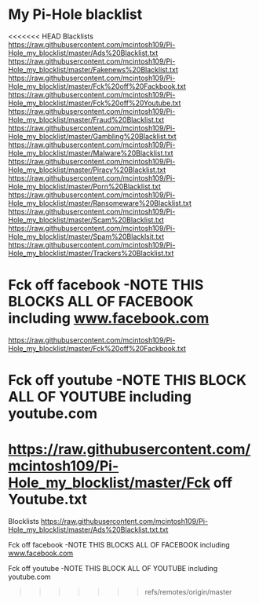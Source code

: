 # My Pi-Hole blacklist

<<<<<<< HEAD
Blacklists
https://raw.githubusercontent.com/mcintosh109/Pi-Hole_my_blocklist/master/Ads%20Blacklist.txt
https://raw.githubusercontent.com/mcintosh109/Pi-Hole_my_blocklist/master/Fakenews%20Blacklist.txt
https://raw.githubusercontent.com/mcintosh109/Pi-Hole_my_blocklist/master/Fck%20off%20Fackbook.txt
https://raw.githubusercontent.com/mcintosh109/Pi-Hole_my_blocklist/master/Fck%20off%20Youtube.txt
https://raw.githubusercontent.com/mcintosh109/Pi-Hole_my_blocklist/master/Fraud%20Blacklist.txt
https://raw.githubusercontent.com/mcintosh109/Pi-Hole_my_blocklist/master/Gambling%20Blacklist.txt
https://raw.githubusercontent.com/mcintosh109/Pi-Hole_my_blocklist/master/Malware%20Blacklist.txt
https://raw.githubusercontent.com/mcintosh109/Pi-Hole_my_blocklist/master/Piracy%20Blacklist.txt
https://raw.githubusercontent.com/mcintosh109/Pi-Hole_my_blocklist/master/Porn%20Blacklist.txt
https://raw.githubusercontent.com/mcintosh109/Pi-Hole_my_blocklist/master/Ransomeware%20Blacklist.txt
https://raw.githubusercontent.com/mcintosh109/Pi-Hole_my_blocklist/master/Scam%20Blacklist.txt
https://raw.githubusercontent.com/mcintosh109/Pi-Hole_my_blocklist/master/Spam%20Blacklsit.txt
https://raw.githubusercontent.com/mcintosh109/Pi-Hole_my_blocklist/master/Trackers%20Blacklist.txt


# Fck off facebook -NOTE THIS BLOCKS ALL OF FACEBOOK including www.facebook.com
https://raw.githubusercontent.com/mcintosh109/Pi-Hole_my_blocklist/master/Fck%20off%20Fackbook.txt

# Fck off youtube -NOTE THIS BLOCK ALL OF YOUTUBE including youtube.com
https://raw.githubusercontent.com/mcintosh109/Pi-Hole_my_blocklist/master/Fck off Youtube.txt
=======
Blocklists
https://raw.githubusercontent.com/mcintosh109/Pi-Hole_my_blocklist/master/Ads%20Blacklist.txt.txt







Fck off facebook -NOTE THIS BLOCKS ALL OF FACEBOOK including www.facebook.com


Fck off youtube -NOTE THIS BLOCK ALL OF YOUTUBE including youtube.com
>>>>>>> refs/remotes/origin/master
